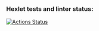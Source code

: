 ### Hexlet tests and linter status:
[![Actions Status](https://github.com/albinooosss/java-project-61/workflows/hexlet-check/badge.svg)](https://github.com/albinooosss/java-project-61/actions)